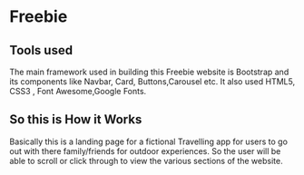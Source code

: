 # Freebie

## Tools used
The main framework used in building this Freebie website is Bootstrap and its components like  Navbar, Card, Buttons,Carousel etc. It also used HTML5, CSS3 , Font Awesome,Google Fonts.

## So this is How it Works 
Basically this is a landing page for a fictional Travelling app for users to go out with there family/friends for outdoor experiences. So the user will be able to scroll or click through to view the various sections of the  website.
